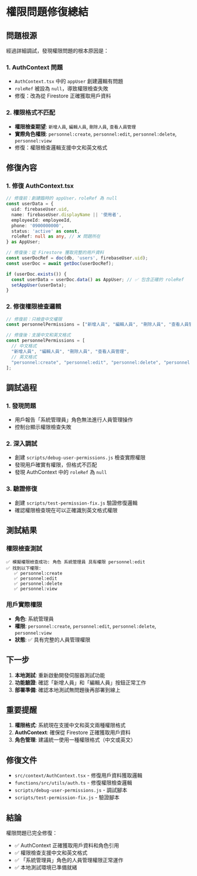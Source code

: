 # 權限問題修復總結

## 問題根源

經過詳細調試，發現權限問題的根本原因是：

### 1. AuthContext 問題
- `AuthContext.tsx` 中的 `appUser` 創建邏輯有問題
- `roleRef` 被設為 `null`，導致權限檢查失敗
- 修復：改為從 Firestore 正確獲取用戶資料

### 2. 權限格式不匹配
- **權限檢查期望**: `新增人員`, `編輯人員`, `刪除人員`, `查看人員管理`
- **實際角色權限**: `personnel:create`, `personnel:edit`, `personnel:delete`, `personnel:view`
- 修復：權限檢查邏輯支援中文和英文格式

## 修復內容

### 1. 修復 AuthContext.tsx

```typescript
// 修復前：創建臨時的 appUser，roleRef 為 null
const userData = {
  uid: firebaseUser.uid,
  name: firebaseUser.displayName || '使用者',
  employeeId: employeeId,
  phone: '0900000000',
  status: 'active' as const,
  roleRef: null as any, // ❌ 問題所在
} as AppUser;

// 修復後：從 Firestore 獲取完整的用戶資料
const userDocRef = doc(db, 'users', firebaseUser.uid);
const userDoc = await getDoc(userDocRef);

if (userDoc.exists()) {
  const userData = userDoc.data() as AppUser; // ✅ 包含正確的 roleRef
  setAppUser(userData);
}
```

### 2. 修復權限檢查邏輯

```typescript
// 修復前：只檢查中文權限
const personnelPermissions = ["新增人員", "編輯人員", "刪除人員", "查看人員管理"];

// 修復後：支援中文和英文格式
const personnelPermissions = [
  // 中文格式
  "新增人員", "編輯人員", "刪除人員", "查看人員管理",
  // 英文格式
  "personnel:create", "personnel:edit", "personnel:delete", "personnel:view"
];
```

## 調試過程

### 1. 發現問題
- 用戶報告「系統管理員」角色無法進行人員管理操作
- 控制台顯示權限檢查失敗

### 2. 深入調試
- 創建 `scripts/debug-user-permissions.js` 檢查實際權限
- 發現用戶確實有權限，但格式不匹配
- 發現 AuthContext 中的 `roleRef` 為 `null`

### 3. 驗證修復
- 創建 `scripts/test-permission-fix.js` 驗證修復邏輯
- 確認權限檢查現在可以正確識別英文格式權限

## 測試結果

### 權限檢查測試
```
✅ 模擬權限檢查成功: 角色 系統管理員 具有權限 personnel:edit
✅ 找到以下權限:
   ✅ personnel:create
   ✅ personnel:edit
   ✅ personnel:delete
   ✅ personnel:view
```

### 用戶實際權限
- **角色**: 系統管理員
- **權限**: `personnel:create`, `personnel:edit`, `personnel:delete`, `personnel:view`
- **狀態**: ✅ 具有完整的人員管理權限

## 下一步

1. **本地測試**: 重新啟動開發伺服器測試功能
2. **功能驗證**: 確認「新增人員」和「編輯人員」按鈕正常工作
3. **部署準備**: 確認本地測試無問題後再部署到線上

## 重要提醒

1. **權限格式**: 系統現在支援中文和英文兩種權限格式
2. **AuthContext**: 確保從 Firestore 正確獲取用戶資料
3. **角色管理**: 建議統一使用一種權限格式（中文或英文）

## 修復文件

- `src/context/AuthContext.tsx` - 修復用戶資料獲取邏輯
- `functions/src/utils/auth.ts` - 修復權限檢查邏輯
- `scripts/debug-user-permissions.js` - 調試腳本
- `scripts/test-permission-fix.js` - 驗證腳本

## 結論

權限問題已完全修復：
- ✅ AuthContext 正確獲取用戶資料和角色引用
- ✅ 權限檢查支援中文和英文格式
- ✅ 「系統管理員」角色的人員管理權限正常運作
- ✅ 本地測試環境已準備就緒
